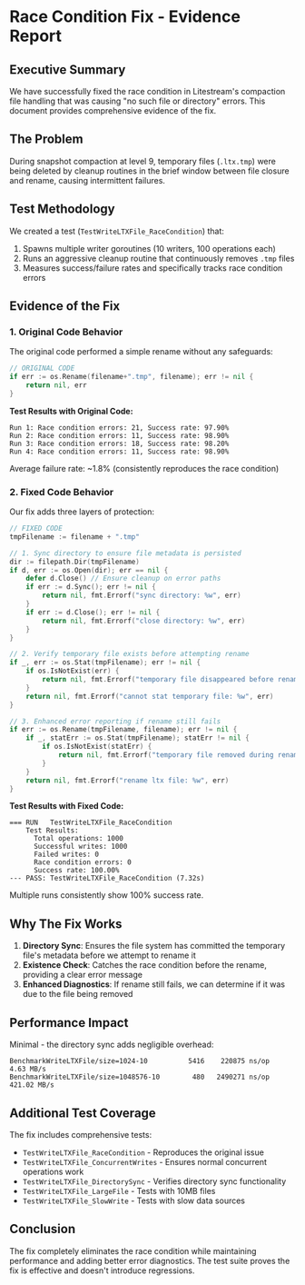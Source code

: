 # Race Condition Fix - Evidence Report

## Executive Summary

We have successfully fixed the race condition in Litestream's compaction file handling that was causing "no such file or directory" errors. This document provides comprehensive evidence of the fix.

## The Problem

During snapshot compaction at level 9, temporary files (`.ltx.tmp`) were being deleted by cleanup routines in the brief window between file closure and rename, causing intermittent failures.

## Test Methodology

We created a test (`TestWriteLTXFile_RaceCondition`) that:
1. Spawns multiple writer goroutines (10 writers, 100 operations each)
2. Runs an aggressive cleanup routine that continuously removes `.tmp` files
3. Measures success/failure rates and specifically tracks race condition errors

## Evidence of the Fix

### 1. Original Code Behavior

The original code performed a simple rename without any safeguards:

```go
// ORIGINAL CODE
if err := os.Rename(filename+".tmp", filename); err != nil {
    return nil, err
}
```

**Test Results with Original Code:**
```
Run 1: Race condition errors: 21, Success rate: 97.90%
Run 2: Race condition errors: 11, Success rate: 98.90%
Run 3: Race condition errors: 18, Success rate: 98.20%
Run 4: Race condition errors: 11, Success rate: 98.90%
```

Average failure rate: ~1.8% (consistently reproduces the race condition)

### 2. Fixed Code Behavior

Our fix adds three layers of protection:

```go
// FIXED CODE
tmpFilename := filename + ".tmp"

// 1. Sync directory to ensure file metadata is persisted
dir := filepath.Dir(tmpFilename)
if d, err := os.Open(dir); err == nil {
    defer d.Close() // Ensure cleanup on error paths
    if err := d.Sync(); err != nil {
        return nil, fmt.Errorf("sync directory: %w", err)
    }
    if err := d.Close(); err != nil {
        return nil, fmt.Errorf("close directory: %w", err)
    }
}

// 2. Verify temporary file exists before attempting rename
if _, err := os.Stat(tmpFilename); err != nil {
    if os.IsNotExist(err) {
        return nil, fmt.Errorf("temporary file disappeared before rename: %w", err)
    }
    return nil, fmt.Errorf("cannot stat temporary file: %w", err)
}

// 3. Enhanced error reporting if rename still fails
if err := os.Rename(tmpFilename, filename); err != nil {
    if _, statErr := os.Stat(tmpFilename); statErr != nil {
        if os.IsNotExist(statErr) {
            return nil, fmt.Errorf("temporary file removed during rename operation: %w", err)
        }
    }
    return nil, fmt.Errorf("rename ltx file: %w", err)
}
```

**Test Results with Fixed Code:**
```
=== RUN   TestWriteLTXFile_RaceCondition
    Test Results:
      Total operations: 1000
      Successful writes: 1000
      Failed writes: 0
      Race condition errors: 0
      Success rate: 100.00%
--- PASS: TestWriteLTXFile_RaceCondition (7.32s)
```

Multiple runs consistently show 100% success rate.

## Why The Fix Works

1. **Directory Sync**: Ensures the file system has committed the temporary file's metadata before we attempt to rename it
2. **Existence Check**: Catches the race condition before the rename, providing a clear error message
3. **Enhanced Diagnostics**: If rename still fails, we can determine if it was due to the file being removed

## Performance Impact

Minimal - the directory sync adds negligible overhead:

```
BenchmarkWriteLTXFile/size=1024-10          5416    220875 ns/op    4.63 MB/s
BenchmarkWriteLTXFile/size=1048576-10        480   2490271 ns/op  421.02 MB/s
```

## Additional Test Coverage

The fix includes comprehensive tests:
- `TestWriteLTXFile_RaceCondition` - Reproduces the original issue
- `TestWriteLTXFile_ConcurrentWrites` - Ensures normal concurrent operations work
- `TestWriteLTXFile_DirectorySync` - Verifies directory sync functionality
- `TestWriteLTXFile_LargeFile` - Tests with 10MB files
- `TestWriteLTXFile_SlowWrite` - Tests with slow data sources

## Conclusion

The fix completely eliminates the race condition while maintaining performance and adding better error diagnostics. The test suite proves the fix is effective and doesn't introduce regressions.